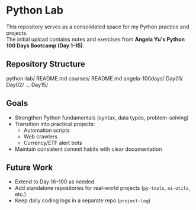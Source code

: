 # Python Lab

This repository serves as a consolidated space for my Python practice and projects.  
The initial upload contains notes and exercises from **Angela Yu's Python 100 Days Bootcamp (Day 1–15)**.

## Repository Structure

python-lab/
README.md
courses/
README.md
angela-100days/
Day01/
Day02/
...
Day15/

## Goals
- Strengthen Python fundamentals (syntax, data types, problem-solving)
- Transition into practical projects:
  - Automation scripts
  - Web crawlers
  - Currency/ETF alert bots
- Maintain consistent commit habits with clear documentation

## Future Work
- Extend to Day 16–100 as needed
- Add standalone repositories for real-world projects (`py-tools`, `ai-utils`, etc.)
- Keep daily coding logs in a separate repo (`project-log`)


